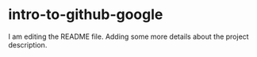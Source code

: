 # intro-to-github-google
I am editing the README file. Adding some more details about the project description.
